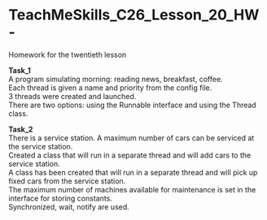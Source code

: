 # TeachMeSkills_C26_Lesson_20_HW-
Homework for the twentieth lesson

**Task_1**  
A program simulating morning: reading news, breakfast, coffee.  
Each thread is given a name and priority from the config file.  
3 threads were created and launched.  
There are two options: using the Runnable interface and using the Thread class.  

**Task_2**  
There is a service station. A maximum number of cars can be serviced at the service station.  
Created a class that will run in a separate thread and will add cars to the service station.  
A class has been created that will run in a separate thread and will pick up fixed cars from the service station.  
The maximum number of machines available for maintenance is set in the interface for storing constants.  
Synchronized, wait, notify are used.  

